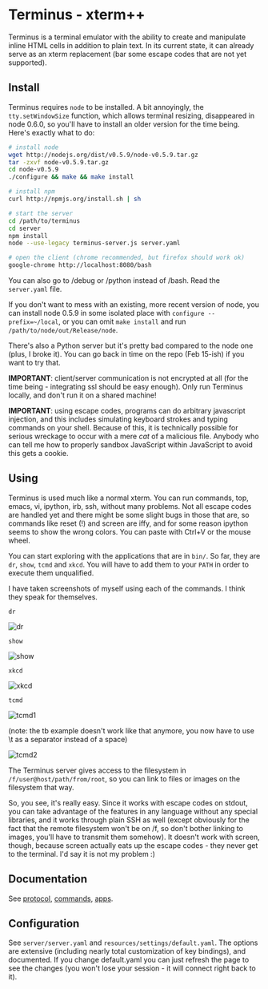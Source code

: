 
Terminus - xterm++
==================

Terminus is a terminal emulator with the ability to create and
manipulate inline HTML cells in addition to plain text. In its current
state, it can already serve as an xterm replacement (bar some escape
codes that are not yet supported).

Install
-------

Terminus requires `node` to be installed. A bit annoyingly, the
`tty.setWindowSize` function, which allows terminal resizing,
disappeared in node 0.6.0, so you'll have to install an older version
for the time being. Here's exactly what to do:

``` bash
# install node
wget http://nodejs.org/dist/v0.5.9/node-v0.5.9.tar.gz
tar -zxvf node-v0.5.9.tar.gz
cd node-v0.5.9
./configure && make && make install

# install npm
curl http://npmjs.org/install.sh | sh

# start the server
cd /path/to/terminus
cd server
npm install
node --use-legacy terminus-server.js server.yaml

# open the client (chrome recommended, but firefox should work ok)
google-chrome http://localhost:8080/bash
```

You can also go to /debug or /python instead of /bash. Read the
`server.yaml` file.

If you don't want to mess with an existing, more recent version of
node, you can install node 0.5.9 in some isolated place with
`configure --prefix=~/local`, or you can omit `make install` and run
`/path/to/node/out/Release/node`.

There's also a Python server but it's pretty bad compared to the node
one (plus, I broke it). You can go back in time on the repo (Feb
15-ish) if you want to try that.

**IMPORTANT**: client/server communication is not encrypted at all
(for the time being - integrating ssl should be easy enough). Only run
Terminus locally, and don't run it on a shared machine!

**IMPORTANT**: using escape codes, programs can do arbitrary
javascript injection, and this includes simulating keyboard strokes
and typing commands on your shell. Because of this, it is technically
possible for serious wreckage to occur with a mere *cat* of a
malicious file. Anybody who can tell me how to properly sandbox
JavaScript within JavaScript to avoid this gets a cookie.


Using
-----

Terminus is used much like a normal xterm. You can run commands, top,
emacs, vi, ipython, irb, ssh, without many problems. Not all escape
codes are handled yet and there might be some slight bugs in those
that are, so commands like reset (!) and screen are iffy, and for some
reason ipython seems to show the wrong colors. You can paste with
Ctrl+V or the mouse wheel.

You can start exploring with the applications that are in `bin/`. So
far, they are `dr`, `show`, `tcmd` and `xkcd`. You will have to add
them to your `PATH` in order to execute them unqualified.

I have taken screenshots of myself using each of the commands. I think
they speak for themselves.

```
dr
```

![dr](https://raw.github.com/breuleux/terminus/master/media/screenshots/dr.png)

```
show
```

![show](https://raw.github.com/breuleux/terminus/master/media/screenshots/limecat.png)


```
xkcd
```

![xkcd](https://raw.github.com/breuleux/terminus/master/media/screenshots/xkcd.png)


```
tcmd
```

![tcmd1](https://raw.github.com/breuleux/terminus/master/media/screenshots/tcmd.png)

(note: the tb example doesn't work like that anymore, you now have to
use \t as a separator instead of a space)

![tcmd2](https://raw.github.com/breuleux/terminus/master/media/screenshots/sandwich.png)

The Terminus server gives access to the filesystem in
`/f/user@host/path/from/root`, so you can link to files or images on
the filesystem that way.

So, you see, it's really easy. Since it works with escape codes on
stdout, you can take advantage of the features in any language without
any special libraries, and it works through plain SSH as well (except
obviously for the fact that the remote filesystem won't be on /f, so
don't bother linking to images, you'll have to transmit them
somehow). It doesn't work with screen, though, because screen actually
eats up the escape codes - they never get to the terminal. I'd say it
is not my problem :)

Documentation
-------------

See
 [protocol](https://github.com/breuleux/terminus/blob/master/doc/protocol.md),
 [commands](https://github.com/breuleux/terminus/blob/master/doc/commands.md),
 [apps](https://github.com/breuleux/terminus/blob/master/doc/apps.md).

Configuration
-------------

See `server/server.yaml` and `resources/settings/default.yaml`. The
options are extensive (including nearly total customization of key
bindings), and documented. If you change default.yaml you can just
refresh the page to see the changes (you won't lose your session - it
will connect right back to it).

